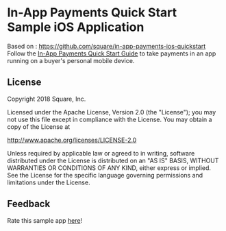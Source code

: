 
#  In-App Payments Quick Start Sample iOS Application
Based on : https://github.com/square/in-app-payments-ios-quickstart 
Follow the [In-App Payments Quick Start Guide](https://docs.connect.squareup.com/payments/in-app-payments-sdk/quickstart/start) to take payments in an app running on a buyer's personal mobile device.

## License

Copyright 2018 Square, Inc.

Licensed under the Apache License, Version 2.0 (the "License");
you may not use this file except in compliance with the License.
You may obtain a copy of the License at

http://www.apache.org/licenses/LICENSE-2.0

Unless required by applicable law or agreed to in writing, software
distributed under the License is distributed on an "AS IS" BASIS,
WITHOUT WARRANTIES OR CONDITIONS OF ANY KIND, either express or implied.
See the License for the specific language governing permissions and
limitations under the License.

## Feedback
Rate this sample app [here](https://delighted.com/t/Z1xmKSqy)!
